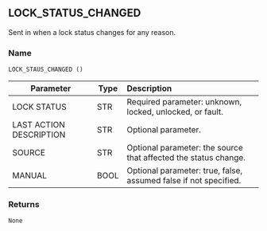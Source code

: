 ## LOCK\_STATUS\_CHANGED

Sent in when a lock status changes for any reason.


### Name

`LOCK_STAUS_CHANGED ()`


| Parameter               | Type | Description                                                      |
| ----------------------- | ---- | :--------------------------------------------------------------- |
| LOCK STATUS             | STR  | Required parameter: unknown, locked, unlocked, or fault.         |
| LAST ACTION DESCRIPTION | STR  | Optional parameter.                                              |
| SOURCE                  | STR  | Optional parameter: the source that affected the status change.  |
| MANUAL                  | BOOL | Optional parameter: true, false, assumed false if not specified. |


### Returns

`None`
 
